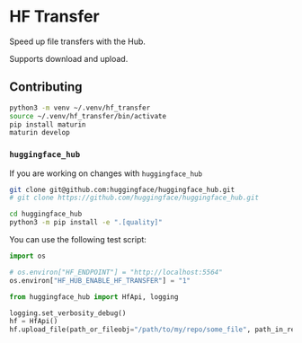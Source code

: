# HF Transfer

Speed up file transfers with the Hub.

Supports download and upload.

## Contributing

```sh
python3 -m venv ~/.venv/hf_transfer
source ~/.venv/hf_transfer/bin/activate
pip install maturin
maturin develop
```

### `huggingface_hub`

If you are working on changes with `huggingface_hub`

```sh
git clone git@github.com:huggingface/huggingface_hub.git
# git clone https://github.com/huggingface/huggingface_hub.git

cd huggingface_hub
python3 -m pip install -e ".[quality]"
```

You can use the following test script:

```py
import os

# os.environ["HF_ENDPOINT"] = "http://localhost:5564"
os.environ["HF_HUB_ENABLE_HF_TRANSFER"] = "1"

from huggingface_hub import HfApi, logging

logging.set_verbosity_debug()
hf = HfApi()
hf.upload_file(path_or_fileobj="/path/to/my/repo/some_file", path_in_repo="some_file", repo_id="my/repo", repo_type="model")
```

